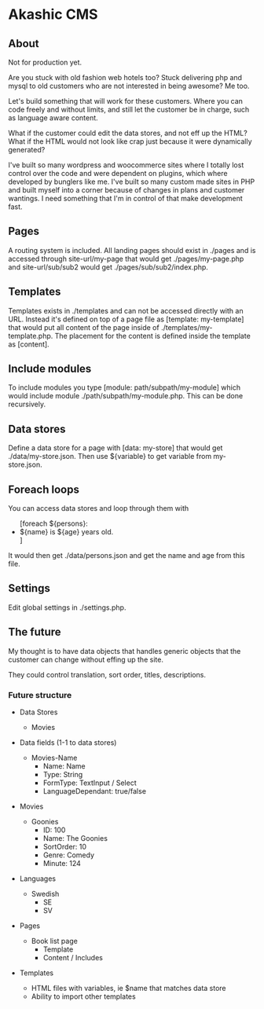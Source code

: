 # Akashic CMS

## About

Not for production yet.

Are you stuck with old fashion web hotels too? Stuck delivering php and mysql to old customers who are not interested in being awesome? Me too.

Let's build something that will work for these customers. Where you can code freely and without limits, and still let the customer be in charge, such as language aware content.

What if the customer could edit the data stores, and not eff up the HTML?
What if the HTML would not look like crap just because it were dynamically generated?

I've built so many wordpress and woocommerce sites where I totally lost control over the code and were dependent on plugins, which
where developed by bunglers like me. I've built so many custom made sites in PHP and built myself into a corner because of
changes in plans and customer wantings. I need something that I'm in control of that make development fast.

## Pages

A routing system is included. All landing pages should exist in ./pages
and is accessed through site-url/my-page that would get ./pages/my-page.php
and site-url/sub/sub2 would get ./pages/sub/sub2/index.php.

## Templates

Templates exists in ./templates and can not be accessed directly with an URL.
Instead it's defined on top of a page file as [template: my-template] that would put all
content of the page inside of ./templates/my-template.php. The placement for the
content is defined inside the template as [content].

## Include modules

To include modules you type [module: path/subpath/my-module]
which would include module ./path/subpath/my-module.php.
This can be done recursively.

## Data stores

Define a data store for a page with [data: my-store]
that would get ./data/my-store.json.
Then use ${variable} to get variable from my-store.json.

## Foreach loops

You can access data stores and loop through them with
<ul>
	[foreach ${persons}:
		<li>${name} is ${age} years old.</li>
	]
</ul>

It would then get ./data/persons.json and get the name and age from this file.

## Settings

Edit global settings in ./settings.php.

## The future

My thought is to have data objects that handles generic objects
that the customer can change without effing up the site.

They could control translation, sort order, titles, descriptions.

### Future structure

* Data Stores
    * Movies

* Data fields (1-1 to data stores)
	* Movies-Name
		* Name: Name
		* Type: String
		* FormType: TextInput / Select
		* LanguageDependant: true/false

* Movies
	* Goonies
		* ID: 100
		* Name: The Goonies
		* SortOrder: 10
		* Genre: Comedy
		* Minute: 124
		
* Languages
	* Swedish
		* SE
		* SV

* Pages
    * Book list page
        * Template
        * Content / Includes
		
* Templates
	* HTML files with variables, ie $name that matches data store
	* Ability to import other templates
    